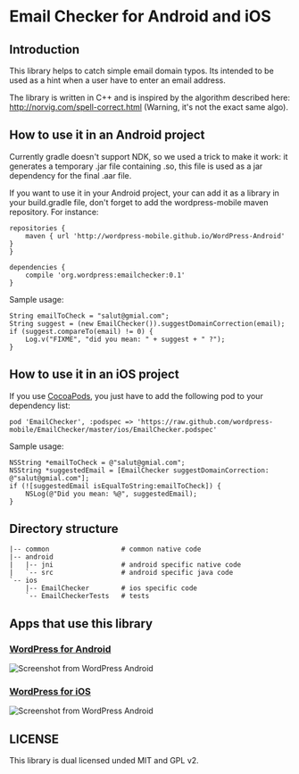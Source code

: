 # Email Checker for Android and iOS

## Introduction

This library helps to catch simple email domain typos. Its intended to
be used as a hint when a user have to enter an email address.

The library is written in C++ and is inspired by the algorithm
described here: http://norvig.com/spell-correct.html (Warning, it's
not the exact same algo).

## How to use it in an Android project

Currently gradle doesn't support NDK, so we used a trick to make it
work: it generates a temporary .jar file containing .so, this file is
used as a jar dependency for the final .aar file.

If you want to use it in your Android project, your can add it as a
library in your build.gradle file, don't forget to add the
wordpress-mobile maven repository. For instance:

    repositories {
        maven { url 'http://wordpress-mobile.github.io/WordPress-Android' }
    }

    dependencies {
        compile 'org.wordpress:emailchecker:0.1'
    }

Sample usage:

    String emailToCheck = "salut@gmial.com";
    String suggest = (new EmailChecker()).suggestDomainCorrection(email);
    if (suggest.compareTo(email) != 0) {
        Log.v("FIXME", "did you mean: " + suggest + " ?");
    }

## How to use it in an iOS project

If you use [CocoaPods][1], you just have to add the following pod to
your dependency list:

    pod 'EmailChecker', :podspec => 'https://raw.github.com/wordpress-mobile/EmailChecker/master/ios/EmailChecker.podspec'

Sample usage:

    NSString *emailToCheck = @"salut@gmial.com";
    NSString *suggestedEmail = [EmailChecker suggestDomainCorrection: @"salut@gmial.com"];
    if (![suggestedEmail isEqualToString:emailToCheck]) {
        NSLog(@"Did you mean: %@", suggestedEmail);
    }

## Directory structure

    |-- common                  # common native code
    |-- android
    |   |-- jni                 # android specific native code
    |   `-- src                 # android specific java code
    `-- ios
        |-- EmailChecker        # ios specific code
        `-- EmailCheckerTests   # tests

## Apps that use this library

### [WordPress for Android][2]

![Screenshot from WordPress Android](https://i.cloudup.com/rUxkHNsm5c.png)

### [WordPress for iOS][3]

![Screenshot from WordPress Android](https://i.cloudup.com/2Smrv9VYbJ.png)

## LICENSE

This library is dual licensed unded MIT and GPL v2.

[1]: http://cocoapods.org
[2]: https://github.com/wordpress-mobile/WordPress-Android
[3]: https://github.com/wordpress-mobile/WordPress-iOS
